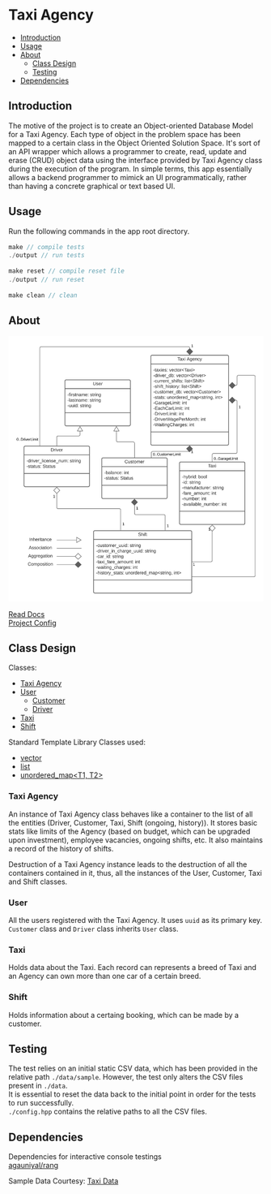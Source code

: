 # Taxi Agency

 * [Introduction](#Introduction)
 * [Usage](#Introduction)
 * [About](#About)
   * [Class Design](#Class-Design)
   * [Testing](#Testing)
 * [Dependencies](#Dependencies)


## Introduction
The motive of the project is to create an Object-oriented Database Model for a Taxi Agency. Each type of object in the problem space has been mapped to a certain class in the Object Oriented Solution Space. It's sort of an API wrapper which allows a programmer to create, read, update and erase (CRUD) object data using the interface provided by Taxi Agency class during the execution of the program. In simple terms, this app essentially allows a backend programmer to mimick an UI programmatically, rather than having a concrete graphical or text based UI.

## Usage
Run the following commands in the app root directory.

```cpp
make // compile tests
./output // run tests
```

```cpp
make reset // compile reset file
./output // run reset
```

```cpp
make clean // clean
```


## About
<img src="./assets/UML.png">

[Read Docs](./docs) <br />
[Project Config](config.yaml)

## Class Design

Classes:
 * [Taxi Agency](#taxi-agency)
 * [User](#user)
   * [Customer](#customer)
   * [Driver](#driver)
 * [Taxi](#taxi)
 * [Shift](#shift)

Standard Template Library Classes used:
 * [vector<T>](#vector)
 * [list<T>](#vector)
 * [unordered_map<T1, T2>](#vector)

### Taxi Agency
An instance of Taxi Agency class behaves like a container to the list of all the entities (Driver, Customer, Taxi, Shift (ongoing, history)). It stores basic stats like limits of the Agency (based on budget, which can be upgraded upon investment), employee vacancies, ongoing shifts, etc. It also maintains a record of the history of shifts.

Destruction of a Taxi Agency instance leads to the destruction of all the containers contained in it, thus, all the instances of the User, Customer, Taxi and Shift classes.

### User
All the users registered with the Taxi Agency. It uses `uuid` as its primary key. `Customer` class and `Driver` class inherits `User` class.

### Taxi
Holds data about the Taxi. Each record can represents a breed of Taxi and an Agency can own more than one car of a certain breed.

### Shift
Holds information about a certaing booking, which can be made by a customer.

## Testing
The test relies on an initial static CSV data, which has been provided in the relative path `./data/sample`. However, the test only alters the CSV files present in `./data`. <br />
It is essential to reset the data back to the initial point in order for the tests to run successfully. <br />
`./config.hpp` contains the relative paths to all the CSV files.

## Dependencies
Dependencies for interactive console testings <br />
[agauniyal/rang](https://github.com/agauniyal/rang/blob/master/include/rang.hpp)

Sample Data Courtesy: [Taxi Data](https://corgis-edu.github.io/corgis/csv/cars/)
